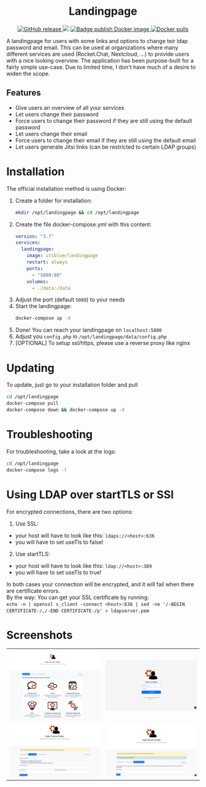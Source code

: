 <h1 align="center">
    Landingpage
</h1>

<p align="center">
    <a href="https://github.com/linuxmuster/linuxmuster-linbo-gui/releases/latest">
        <img src="https://img.shields.io/github/v/release/linuxmuster/linuxmuster-linbo-gui?logo=github&logoColor=white" alt="GitHub release"/>
    </a>
    <a href="https://www.gnu.org/licenses/agpl-3.0" ><img src="https://img.shields.io/badge/License-AGPL%20v3-blue.svg" /></a>
    <a href="https://github.com/Itsblue/landingpage/actions/workflows/docker.yml">
        <img src="https://github.com/Itsblue/landingpage/actions/workflows/docker.yml/badge.svg" alt="Badge publish Docker image" />
    </a>
    <a href="https://hub.docker.com/r/itsblue/landingpage">
        <img src="https://img.shields.io/docker/pulls/itsblue/landingpage.svg" alt="Docker pulls" />
    </a>
</p>

A landingpage for users with some links and options to change teir ldap password and email.
This can be used at organizations where many different services are used (Rocket.Chat, Nextcloud, ...) to provide users with a nice looking overview.
The application has been purpose-built for a fairly simple use-case. Due to limited time, I don't have much of a desire to widen the scope.

## Features
- Give users an overview of all your services
- Let users change their password
- Force users to change their password if they are still using the default password
- Let users change their email
- Force users to change their email if they are still using the default email
- Let users generate Jitsi links (can be restricted to certain LDAP groups)

# Installation
The official installation method is using Docker:
1. Create a folder for installation:
    ```bash
    mkdir /opt/landingpage && cd /opt/landingpage
    ```
2. Create the file docker-compose.yml with this content:
    ```yaml
    version: "3.7"
    services:
      landingpage:
        image: itsblue/landingpage
        restart: always
        ports:
          - "5080:80"
        volumes:
          - ./data:/data
    ```
3. Adjust the port (default `5080`) to your needs
4. Start the landingpage:
    ```bash
    docker-compose up -d
    ```
5. Done! You can reach your landingpage on `localhost:5080`
6. Adjust you `config.php` in `/opt/landingpage/data/config.php`
7. [OPTIONAL] To setup ssl/https, please use a reverse proxy like nginx

# Updating
To update, just go to your installation folder and pull  
```bash
cd /opt/landingpage
docker-compose pull
docker-compose down && docker-compose up -d
```
  
# Troubleshooting
For troubleshooting, take a look at the logs:
```bash
cd /opt/landingpage
docker-compose logs -f
```

# Using LDAP over startTLS or SSl
For encrypted connections, there are two options:
1. Use SSL:
  - your host will have to look like this: `ldaps://<host>:636`
  - you will have to set useTls to false!
2. Use startTLS:
  - your host will have to look like this: `ldap://<host>:389`
  - you will have to set useTls to true!

In both cases your connection will be encrypted, and it will fail when there are certificate errors.  
By the way: You can get your SSL certificate by running:  
`echo -n | openssl s_client -connect <host>:636 | sed -ne '/-BEGIN CERTIFICATE-/,/-END CERTIFICATE-/p' > ldapserver.pem`

# Screenshots
<table align="center">
    <tr>
        <td align="center">
            <a href="https://github.com/Itsblue/landingpage/blob/main/screenshots/landingpage.png">
                <img src="https://github.com/Itsblue/landingpage/blob/main/screenshots/landingpage.png" alt="Screenshot landingpage" width="500px" />
            </a>
        </td>
        <td align="center">
            <a href="https://github.com/Itsblue/landingpage/blob/main/screenshots/login.png">
                <img src="https://github.com/Itsblue/landingpage/blob/main/screenshots/login.png" alt="Screenshot login (LDAP)" width="500px" />
            </a>
        </td>
    </tr>
    <tr>
        <td align="center">
            <a href="https://github.com/Itsblue/landingpage/blob/main/screenshots/changePassword.png">
                <img src="https://github.com/Itsblue/landingpage/blob/main/screenshots/changePassword.png" alt="Screenshot change password (LDAP)" width="500px" />
            </a>
        </td>
        <td align="center">
            <a href="https://github.com/Itsblue/landingpage/blob/main/screenshots/changeEmail.png">
                <img src="https://github.com/Itsblue/landingpage/blob/main/screenshots/changeEmail.png" alt="Screenshot change email (LDAP)" width="500px" />
            </a>
        </td>
    </tr>
</table>

